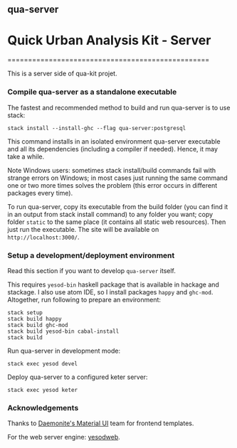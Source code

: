 ## qua-server
# Quick Urban Analysis Kit - Server
=================================================

This is a server side of qua-kit projet.


### Compile qua-server as a standalone executable

The fastest and recommended method to build and run qua-server is to use stack:
```
stack install --install-ghc --flag qua-server:postgresql
```
This command installs in an isolated environment qua-server executable and all its dependencies (including a compiler if needed).
Hence, it may take a while.

Note Windows users: sometimes stack install/build commands fail with strange errors on Windows;
in most cases just running the same command one or two more times solves the problem
(this error occurs in different packages every time).

To run qua-server, copy its executable from the build folder (you can find it in an output from stack install command)
to any folder you want; copy folder `static` to the same place (it contains all static web resources).
Then just run the executable.
The site will be available on `http://localhost:3000/`.


### Setup a development/deployment environment

Read this section if you want to develop `qua-server` itself.

This requires `yesod-bin` haskell package that is available in hackage and stackage.
I also use atom IDE, so I install packages `happy` and `ghc-mod`.
Altogether, run following to prepare an environment:
```
stack setup
stack build happy
stack build ghc-mod
stack build yesod-bin cabal-install
stack build
```

Run qua-server in development mode:
```
stack exec yesod devel
```

Deploy qua-server to a configured keter server:
```
stack exec yesod keter
```

### Acknowledgements

Thanks to [Daemonite's Material UI](https://github.com/Daemonite/material) team for frontend templates.

For the web server engine: [yesodweb](http://www.yesodweb.com/).
